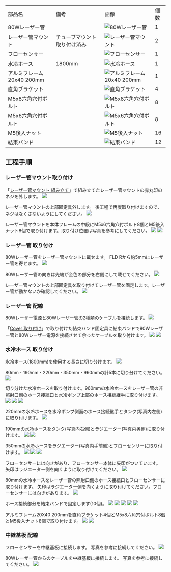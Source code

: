 <table class="packing-list">
    <tbody>
        <tr>
            <td>部品名</td>
            <td>備考</td>
            <td class="packing-img">画像</td>
            <td>個数</td>
        </tr>
        <tr>
            <td>80Wレーザー管</td>
            <td></td>
            <td><img src="./images/026/packing/082.jpg" alt="80Wレーザー管"/></td>
            <td>1</td>
        </tr>
        <tr>
            <td>レーザー管マウント</td>
            <td>チューブマウント取り付け済み</td>
            <td><img src="./images/026/packing/lasertubemount.jpg" alt="レーザー管マウント"/></td>
            <td>2</td>
        </tr>
        <tr>
            <td>フローセンサー</td>
            <td></td>
            <td><img src="./images/026/packing/099.jpg" alt="フローセンサー"/></td>
            <td>1</td>
        </tr>
        <tr>
            <td>水冷ホース</td>
            <td>1800mm</td>
            <td><img src="./images/026/packing/195.jpg" alt="水冷ホース"/></td>
            <td>1</td>
        </tr>
        <tr>
            <td>アルミフレーム 20x40 200mm</td>
            <td></td>
            <td><img src="./images/026/packing/008.jpg" alt="アルミフレーム 20x40 200mm"/></td>
            <td>1</td>
        </tr>
        <tr>
            <td>直角ブラケット</td>
            <td></td>
            <td><img src="./images/026/packing/166.jpg" alt="直角ブラケット"/></td>
            <td>4</td>
        </tr>
        <tr>
            <td>M5x8六角穴付ボルト</td>
            <td></td>
            <td><img src="./images/026/packing/144.jpg" alt="M5x8六角穴付ボルト"/></td>
            <td>8</td>
        </tr>
        <tr>
            <td>M5x6六角穴付ボルト</td>
            <td></td>
            <td><img src="./images/026/packing/209.jpg" alt="M5x6六角穴付ボルト"/></td>
            <td>8</td>
        </tr>
        <tr>
            <td>M5後入ナット</td>
            <td></td>
            <td><img src="./images/026/packing/139.jpg" alt="M5後入ナット"/></td>
            <td>16</td>
        </tr>
        <tr>
            <td>結束バンド</td>
            <td></td>
            <td><img src="./images/026/packing/120.jpg" alt="結束バンド"/></td>
            <td>12</td>
        </tr>
    </tbody>
</table>

## 工程手順

### レーザー管マウント取り付け

「[レーザー管マウント 組み立て](https://www.smartdiys.com/manual/fabool-laser-ds-ver3-laser-tube-mount-assembly/)」で組み立てたレーザー管マウントの赤丸印のネジを外します。
<img src="./images/026/000.jpg"/>

レーザー管マウントの上部固定具外します。
後工程で再度取り付けますので、ネジはなくさないようにしてください。
<img src="./images/026/001.jpg"/>

レーザー管マウントを本体フレームの中段にM5x6六角穴付ボルト8個とM5後入ナット8個で取り付けます。取り付け位置は写真を参考にしてください。
<img src="./images/026/002.jpg"/>
<img src="./images/026/003.jpg"/>

### レーザー管 取り付け

80Wレーザー管をレーザー管マウントに載せます。
FLD Rから約5mmにレーザー管を寄せます。
<img src="./images/026/004.jpg"/>

80Wレーザー管の向きは先端が金色の部分を右側にして載せてください。
<img src="./images/026/005.jpg"/>

レーザー管マウントの上部固定具を取り付けてレーザー管を固定します。レーザー管が動かないか確認してください。
<img src="./images/026/006.jpg"/>

### レーザー管 配線

80Wレーザー電源と80Wレーザー管の2種類のケーブルを接続します。
<img src="./images/026/007.jpg"/>

「[Cover 取り付け](https://www.smartdiys.com/manual/fabool-laser-ds-ver3-cover/)」で取り付けた結束バンド固定具に結束バンドで80Wレーザー管と80Wレーザー電源を接続させて余ったケーブルを取り付けます。
<img src="./images/026/008.jpg"/>
<img src="./images/026/009.jpg"/>

### 水冷ホース 取り付け

水冷ホース(1800mm)を使用する長さに切り分けます。
<img src="./images/026/010.jpg"/>

80mm・190mm・220mm・350mm・960mmの計5本に切り分けてください。
<img src="./images/026/011.jpg"/>

切り分けた水冷ホースを取り付けます。960mmの水冷ホースをレーザー管の非照射口側のホース接続口と水冷ポンプ上部のホース接続継手に取り付けます。
<img src="./images/026/012.jpg"/>
<img src="./images/026/013.jpg"/>
<img src="./images/026/014.jpg"/>

220mmの水冷ホースを水冷ポンプ側面のホース接続継手とタンク(写真内左側)に取り付けます。
<img src="./images/026/015.jpg"/>

190mmの水冷ホースをタンク(写真内右側)とラジエーター(写真内奥側)に取り付けます。
<img src="./images/026/016.jpg"/>
<img src="./images/026/017.jpg"/>

350mmの水冷ホースをラジエーター(写真内手前側)とフローセンサーに取り付けます。
<img src="./images/026/018.jpg"/>
<img src="./images/026/019.jpg"/>
<img src="./images/026/020.jpg"/>

フローセンサーには向きがあり、フローセンサー本体に矢印がついています。
矢印はラジエーター側を向くように取り付けてください。
<img src="./images/026/021.jpg"/>

80mmの水冷ホースをレーザー管の照射口側のホース接続口とフローセンサーに取り付けます。
矢印はラジエーター側を向くように取り付けてください。フローセンサーには向きがあります。
<img src="./images/026/022.jpg"/>

ホース接続部分を結束バンドで固定します(10個)。
<img src="./images/026/023.jpg"/>
<img src="./images/026/024.jpg"/>
<img src="./images/026/025.jpg"/>
<img src="./images/026/026.jpg"/>
<img src="./images/026/027.jpg"/>

アルミフレーム20X40 200mmを直角ブラケット4個とM5x8六角穴付ボルト8個とM5後入ナット8個で取り付けます。
<img src="./images/026/028.jpg"/>
<img src="./images/026/029.jpg"/>

### 中継基板 配線

フローセンサーを中継基板に接続します。
写真を参考に接続してください。
<img src="./images/026/030.jpg"/>

80Wレーザー管からのケーブルを中継基板に接続します。
写真を参考に接続してください。
<img src="./images/026/031.jpg"/>
